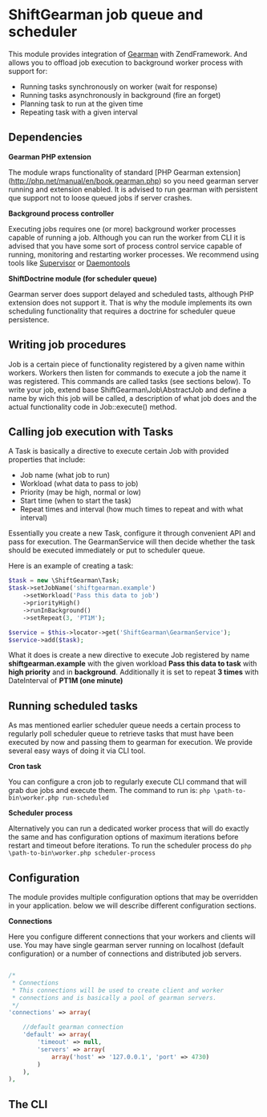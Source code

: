 # ShiftGearman job queue and scheduler

This module provides integration of [Gearman](http://gearman.org/) with ZendFramework. And allows you to offload job execution to background worker process with support for:

- Running tasks synchronously on worker (wait for response)
- Running tasks asynchronously in background (fire an forget)
- Planning task to run at the given time
- Repeating task with a given interval

## Dependencies

__Gearman PHP extension__

The module wraps functionality of standard [PHP Gearman extension] (http://php.net/manual/en/book.gearman.php) so you need gearman server running and extension enabled. It is advised to run gearman with persistent que support not to loose queued jobs if server crashes.

__Background process controller__

Executing jobs requires one (or more) background worker processes capable of running a job. Although you can run the worker from CLI it is advised that you have some sort of process control service capable of running, monitoring and restarting worker processes. We recommend using tools like [Supervisor](http://supervisord.org/) or [Daemontools](http://cr.yp.to/daemontools.html)

__ShiftDoctrine module (for scheduler queue)__

Gearman server does support delayed and scheduled tasts, although PHP extension does not support it. That is why the module implements its own scheduling functionality that requires a doctrine for scheduler queue persistence.

## Writing job procedures

Job is a certain piece of functionality registered by a given name within workers. Workers then listen for commands to execute a job the name it was registered. This commands are called tasks (see sections below). To write your job, extend base ShiftGearman\Job\AbstractJob and define a name by wich this job will be called, a description of what job does and the actual functionality code in Job::execute() method.


## Calling job execution with Tasks

A Task is basically a directive to execute certain Job with provided properties that include:

- Job name (what job to run)
- Workload (what data to pass to job)
- Priority (may be high, normal or low)
- Start time (when to start the task)
- Repeat times and interval (how much times to repeat and with what interval)

Essentially you create a new Task, configure it through convenient API and pass for execution. The GearmanService will then decide whether the task should be executed immediately or put to scheduler queue.

Here is an example of creating a task:

```PHP
$task = new \ShiftGearman\Task;
$task->setJobName('shiftgearman.example')
    ->setWorkload('Pass this data to job')
    ->priorityHigh()
    ->runInBackground()
    ->setRepeat(3, 'PT1M');

$service = $this->locator->get('ShiftGearman\GearmanService');
$service->add($task);
```

What it does is create a new directive to execute Job registered by name __shiftgearman.example__ with the given workload __Pass this data to task__ with __high priority__ and in __background__. Additionally it is set to repeat __3 times__ with DateInterval of __PT1M (one minute)__

## Running scheduled tasks

As mas mentioned earlier scheduler queue needs a certain process to regularly poll scheduler queue to retrieve tasks that must have been executed by now and passing them to gearman for execution. We provide several easy ways of doing it via CLI tool.

__Cron task__

You can configure a cron job to regularly execute CLI command that will grab due jobs and execute them. The command to run is: `php \path-to-bin\worker.php run-scheduled`


__Scheduler process__

Alternatively you can run a dedicated worker process that will do exactly the same and has configuration options of maximum iterations before restart and timeout before iterations. To run the scheduler process do `php \path-to-bin\worker.php scheduler-process`

## Configuration

The module provides multiple configuration options that may be overridden in your application. below we will describe different configuration sections.

__Connections__

Here you configure different connections that your workers and clients will use. You may have single gearman server running on localhost (default configuration) or a number of connections and distributed job servers.

```PHP

/*
 * Connections
 * This connections will be used to create client and worker
 * connections and is basically a pool of gearman servers.
 */
'connections' => array(

    //default gearman connection
    'default' => array(
        'timeout' => null,
        'servers' => array(
            array('host' => '127.0.0.1', 'port' => 4730)
        )
    ),
),

```




## The CLI



 